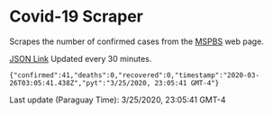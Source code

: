 # Covid-19 Scraper

Scrapes the number of confirmed cases from the [MSPBS](https://www.mspbs.gov.py/covid-19.php) web page.

[JSON Link](https://jmayalag.github.io/covid19-scrape/cases.json)
Updated every 30 minutes.
```
{"confirmed":41,"deaths":0,"recovered":0,"timestamp":"2020-03-26T03:05:41.438Z","pyt":"3/25/2020, 23:05:41 GMT-4"}
```
Last update (Paraguay Time): 3/25/2020, 23:05:41 GMT-4